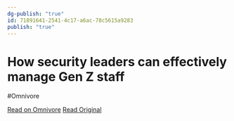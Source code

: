 ```yaml
---
dg-publish: "true"
id: 71891641-2541-4c17-a6ac-78c5615a9283
publish: "true"
---
```


# How security leaders can effectively manage Gen Z staff
#Omnivore

[Read on Omnivore](https://omnivore.app/me/how-security-leaders-can-effectively-manage-gen-z-staff-186b51b5587)
[Read Original](https://www.csoonline.com/article/3689013/how-security-leaders-can-effectively-manage-gen-z-staff.html?huid=fd9d25d4-34ee-4665-8d2e-23740e2030a3)